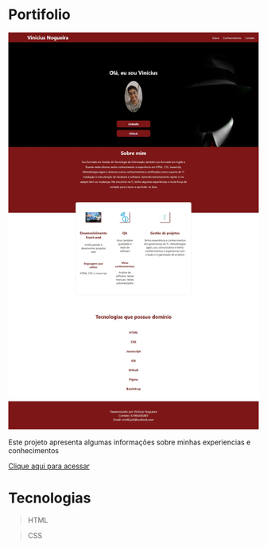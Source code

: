# Portifolio

![preview](/imagens/Portifolio.jpeg)

Este projeto apresenta algumas informações sobre minhas experiencias e conhecimentos

[Clique aqui para acessar](https://vinidevit.github.io/Portifolio/)

# Tecnologias

> HTML

> CSS

